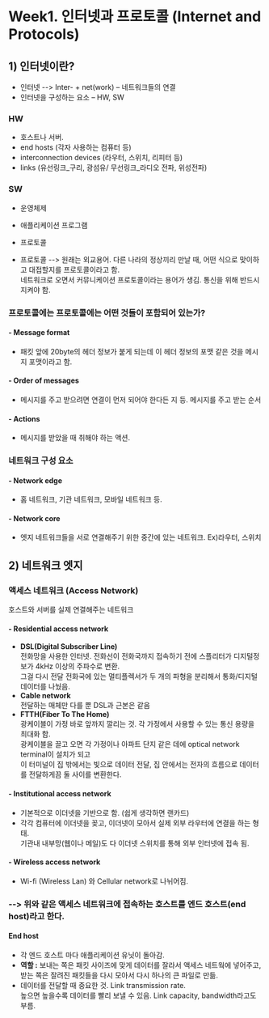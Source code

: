 # Week1. 인터넷과 프로토콜 (Internet and Protocols)
## 1)	인터넷이란?
- 인터넷 -->  Inter- + net(work) – 네트워크들의 연결
- 인터넷을 구성하는 요소 – HW, SW

### HW
- 호스트나 서버.   
- end hosts (각자 사용하는 컴퓨터 등)   
- interconnection devices (라우터, 스위치, 리피터 등)  
- links (유선링크_구리, 광섬유/ 무선링크_라디오 전파, 위성전파)  

### SW
- 운영체제   
- 애플리케이션 프로그램   
- 프로토콜  

- 프로토콜 --> 원래는 외교용어. 다른 나라의 정상끼리 만날 때, 어떤 식으로 맞이하고 대접할지를 프로토콜이라고 함.   
네트워크로 오면서 커뮤니케이션 프로토콜이라는 용어가 생김. 통신을 위해 반드시 지켜야 함.    
  

### 프로토콜에는 프로토콜에는 어떤 것들이 포함되어 있는가?
#### -	Message format   
- 패킷 앞에 20byte의 헤더 정보가 붙게 되는데 이 헤더 정보의 포맷 같은 것을 메시지 포맷이라고 함.
#### -	Order of messages   
- 메시지를 주고 받으려면 연결이 먼저 되어야 한다든 지 등. 메시지를 주고 받는 순서
#### -	Actions  
- 메시지를 받았을 때 취해야 하는 액션.
  
  
### 네트워크 구성 요소
#### - Network edge  
- 홈 네트워크, 기관 네트워크, 모바일 네트워크 등.
#### - Network core  
- 엣지 네트워크들을 서로 연결해주기 위한 중간에 있는 네트워크. Ex)라우터, 스위치  
  
   
   
## 2) 네트워크 엣지
### 액세스 네트워크 (Access Network) 
호스트와 서버를 실제 연결해주는 네트워크
#### -	Residential access network 
 -	**DSL(Digital Subscriber Line)**    
전화망을 사용한 인터넷. 전화선이 전화국까지 접속하기 전에 스플리터가 디지털정보가 4kHz 이상의 주파수로 변환.  
그걸 다시 전달 전화국에 있는 멀티플렉서가 두 개의 파형을 분리해서 통화/디지털 데이터를 나눴음.  
 -	**Cable network**    
전달하는 매체만 다를 뿐 DSL과 근본은 같음
 -	**FTTH(Fiber To The Home)**  
광케이블이 가정 바로 앞까지 깔리는 것. 각 가정에서 사용할 수 있는 통신 용량을 최대화 함.  
광케이블을 끌고 오면 각 가정이나 아파트 단지 같은 데에 optical network terminal이 설치가 되고   
이 터미널이 집 밖에서는 빛으로 데이터 전달, 집 안에서는 전자의 흐름으로 데이터를 전달하게끔 둘 사이를 변환한다.  

#### -	Institutional access network 
- 기본적으로 이더넷을 기반으로 함. (쉽게 생각하면 랜카드)  
- 각각 컴퓨터에 이더넷을 꽂고, 이더넷이 모아서 실제 외부 라우터에 연결을 하는 형태.   
기관내 내부망(웹이나 메일)도 다 이더넷 스위치를 통해 외부 인터넷에 접속 됨.  

#### -	Wireless access network    
- Wi-fi (Wireless Lan) 와 Cellular network로 나뉘어짐.  

### --> 위와 같은 액세스 네트워크에 접속하는 호스트를 엔드 호스트(end host)라고 한다.

#### End host
-	각 엔드 호스트 마다 애플리케이션 유닛이 돌아감.  
-	**역할 :** 보내는 쪽은 패킷 사이즈에 맞게 데이터를 잘라서 액세스 네트웍에 넣어주고, 받는 쪽은 잘려진 패킷들을 다시 모아서 다시 하나의 큰 파일로 만듦.
-	데이터를 전달할 때 중요한 것. Link transmission rate.  
높으면 높을수록 데이터를 빨리 보낼 수 있음. Link capacity, bandwidth라고도 부름.

